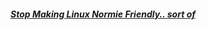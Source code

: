 ##### [Stop Making Linux Normie Friendly.. sort of](https://spdgmr.github.io/posts#stop-making-linux-normie-friendly-sort-of-1)
